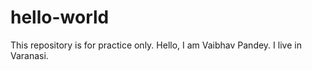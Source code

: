 # hello-world
This repository is for practice only.
Hello, I am Vaibhav Pandey. I live in Varanasi.
